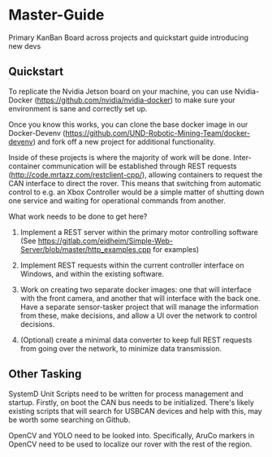 # Master-Guide
Primary KanBan Board across projects and quickstart guide introducing new devs

## Quickstart
To replicate the Nvidia Jetson board on your machine, you can use Nvidia-Docker (https://github.com/nvidia/nvidia-docker) to make sure your environment is sane and correctly set up.

Once you know this works, you can clone the base docker image in our Docker-Devenv (https://github.com/UND-Robotic-Mining-Team/docker-devenv) and fork off a new project for additional functionality.

Inside of these projects is where the majority of work will be done. Inter-container communication will be established through REST requests (http://code.mrtazz.com/restclient-cpp/), allowing containers to request the CAN interface to direct the rover. This means that switching from automatic control to e.g. an Xbox Controller would be a simple matter of shutting down one service and waiting for operational commands from another.

What work needs to be done to get here?

1. Implement a REST server within the primary motor controlling software (See https://gitlab.com/eidheim/Simple-Web-Server/blob/master/http_examples.cpp for examples)

2. Implement REST requests within the current controller interface on Windows, and within the existing software.

3. Work on creating two separate docker images: one that will interface with the front camera, and another that will interface with the back one. Have a separate sensor-tasker project that will manage the information from these, make decisions, and allow a UI over the network to control decisions.

4. (Optional) create a minimal data converter to keep full REST requests from going over the network, to minimize data transmission.


## Other Tasking ##

SystemD Unit Scripts need to be written for process management and startup. Firstly, on boot the CAN bus needs to be initialized. There's likely existing scripts that will search for USBCAN devices and help with this, may be worth some searching on Github.

OpenCV and YOLO need to be looked into. Specifically, AruCo markers in OpenCV need to be used to localize our rover with the rest of the region.
